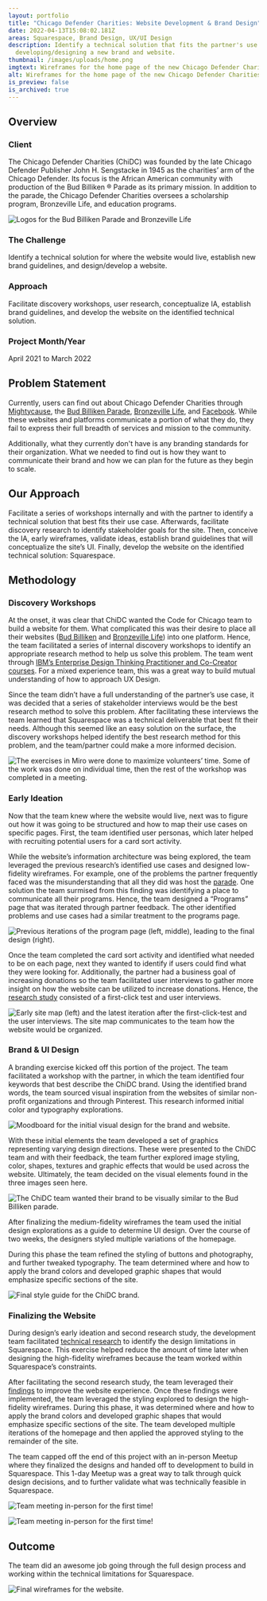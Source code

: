 ```yaml
---
layout: portfolio
title: "Chicago Defender Charities: Website Development & Brand Design"
date: 2022-04-13T15:08:02.181Z
areas: Squarespace, Brand Design, UX/UI Design
description: Identify a technical solution that fits the partner's use case and
  developing/designing a new brand and website.
thumbnail: /images/uploads/home.png
imgtext: Wireframes for the home page of the new Chicago Defender Charities website
alt: Wireframes for the home page of the new Chicago Defender Charities website
is_preview: false
is_archived: true
---
```

## Overview

### Client

The Chicago Defender Charities (ChiDC) was founded by the late Chicago Defender Publisher John H. Sengstacke in 1945 as the charities’ arm of the Chicago Defender. Its focus is the African American community with production of the Bud Billiken ® Parade as its primary mission. In addition to the parade, the Chicago Defender Charities oversees a scholarship program, Bronzeville Life, and education programs.

![Logos for the Bud Billiken Parade and Bronzeville Life](/images/uploads/logos.png "Logos for the Bud Billiken Parade and Bronzeville Life")



### The Challenge

Identify a technical solution for where the website would live, establish new brand guidelines, and design/develop a website.

### Approach

Facilitate discovery workshops, user research, conceptualize IA, establish brand guidelines, and develop the website on the identified technical solution.

### Project Month/Year

April 2021 to March 2022



## Problem Statement

Currently, users can find out about Chicago Defender Charities through [Mightycause](https://www.mightycause.com/organization/Chicago-Defender-Charities), the [Bud Billiken Parade](https://www.budbillikenparade.org/about), [Bronzeville Life](http://bronzevillelife.com/), and [Facebook](https://www.facebook.com/Chicago-Defender-Charities-104227740828/). While these websites and platforms communicate a portion of what they do, they fail to express their full breadth of services and mission to the community.

Additionally, what they currently don't have is any branding standards for their organization. What we needed to find out is how they want to communicate their brand and how we can plan for the future as they begin to scale.

## Our Approach

Facilitate a series of workshops internally and with the partner to identify a technical solution that best fits their use case. Afterwards, facilitate discovery research to identify stakeholder goals for the site. Then, conceive the IA, early wireframes, validate ideas, establish brand guidelines that will conceptualize the site’s UI. Finally, develop the website on the identified technical solution: Squarespace.



## Methodology

### Discovery Workshops

At the onset, it was clear that ChiDC wanted the Code for Chicago team to build a website for them. What complicated this was their desire to place all their websites ([Bud Billiken](https://budbillikenparade.squarespace.com/) and [Bronzeville Life](http://bronzevillelife.com/)) into one platform. Hence, the team facilitated a series of internal discovery workshops to identify an appropriate research method to help us solve this problem. The team went through [IBM’s Enterprise Design Thinking Practitioner and Co-Creator courses](https://www.ibm.com/design/thinking/page/courses/Co-Creator/). For a mixed experience team, this was a great way to build mutual understanding of how to approach UX Design. 

Since the team didn’t have a full understanding of the partner’s use case, it was decided that a series of stakeholder interviews would be the best research method to solve this problem. After facilitating these interviews the team learned that Squarespace was a technical deliverable that best fit their needs. Although this seemed like an easy solution on the surface, the discovery workshops helped identify the best research method for this problem, and the team/partner could make a more informed decision.

![The exercises in Miro were done to maximize volunteers’ time. Some of the work was done on individual time, then the rest of the workshop was completed in a meeting.](/images/uploads/design-thinking-activities-research-plan-digital-experience.jpg "Exploration artifact in Miro")

### Early Ideation

Now that the team knew where the website would live, next was to figure out how it was going to be structured and how to map their use cases on specific pages.  First, the team identified user personas, which later helped with recruiting potential users for a card sort activity. 

While the website’s information architecture was being explored, the team leveraged the previous research’s identified use cases and designed low-fidelity wireframes. For example, one of the problems the partner frequently faced was the misunderstanding that all they did was host the [parade](https://www.budbillikenparade.org/). One solution the team surmised from this finding was identifying a place to communicate all their programs. Hence, the team designed a “Programs” page that was iterated through partner feedback. The other identified problems and use cases had a similar treatment to the programs page.

![Previous iterations of the program page (left, middle), leading to the final design (right).](/images/uploads/programs.png "Our Programs Wireframes")

Once the team completed the card sort activity and identified what needed to be on each page, next they wanted to identify if users could find what they were looking for. Additionally, the partner had a business goal of increasing donations so the team facilitated user interviews to gather more insight on how the website can be utilized to increase donations. Hence, the [research study](https://docs.google.com/document/d/192UwI-zQGcbTCMhAlpVTBsRa_vuCWlZ2jtNFs_reuy0/edit?usp=sharing) consisted of a first-click test and user interviews.

![Early site map (left) and the latest iteration after the first-click-test and the user interviews. The site map communicates to the team how the website would be organized.](/images/uploads/site-map.png "Site Map Iteration")

### Brand & UI Design

A branding exercise kicked off this portion of the project. The team facilitated a workshop with the partner, in which the team identified four keywords that best describe the ChiDC brand. Using the identified brand words, the team sourced visual inspiration from the websites of similar non-profit organizations and through Pinterest. This research informed initial color and typography explorations. 

![Moodboard for the initial visual design for the brand and website.](/images/uploads/chidcinspiration.png "Moodboard for the brand design")

With these initial elements the team developed a set of graphics representing varying design directions. These were presented to the ChiDC team and with their feedback, the team further explored image styling, color, shapes, textures and graphic effects that would be used across the website. Ultimately, the team decided on the visual elements found in the three images seen here.

![The ChiDC team wanted their brand to be visually similar to the Bud Billiken parade.](/images/uploads/differentvisualcontepts.png "Different brand concepts")

After finalizing the medium-fidelity wireframes the team used the initial design explorations as a guide to determine UI design. Over the course of two weeks, the designers styled multiple variations of the homepage.  

During this phase the team refined the styling of buttons and photography, and further tweaked typography. The team determined where and how to apply the brand colors and developed graphic shapes that would emphasize specific sections of the site.

![Final style guide for the ChiDC brand.](/images/uploads/style-guide.png "Final ChiDC Style Guide")

### Finalizing the Website

During design’s early ideation and second research study, the development team facilitated [technical research](https://docs.google.com/document/d/1kL5Oc0F_Zl6Cbsq5v8oDFtnwLo8iM1FuJM2bMF7F9Ws/edit?usp=sharing) to identify the design limitations in Squarespace. This exercise helped reduce the amount of time later when designing the high-fidelity wireframes because the team worked within Squarespace’s constraints.

After facilitating the second research study, the team leveraged their [findings](https://docs.google.com/document/d/1sEjagENmkjdMBlH_9yN-u502EFotAq4QR7ffDdGtTus/edit?usp=sharing) to improve the website experience. Once these findings were implemented, the team leveraged the styling explored to design the high-fidelity wireframes. During this phase, it was determined where and how to apply the brand colors and developed graphic shapes that would emphasize specific sections of the site.  The team developed multiple iterations of the homepage and then applied the approved styling to the remainder of the site. 

The team capped off the end of this project with an in-person Meetup where they finalized the designs and handed off to development to build in Squarespace. This 1-day Meetup was a great way to talk through quick design decisions, and to further validate what was technically feasible in Squarespace.

![Team meeting in-person for the first time!](/images/uploads/img_20220327_170711.jpg "Team Meeting 1")

![Team meeting in-person for the first time!](/images/uploads/img_20220327_170719.jpg "Team Meeting 2")

## Outcome

The team did an awesome job going through the full design process and working within the technical limitations for Squarespace.  

![Final wireframes for the website.](/images/uploads/final-wireframes.png "Final ChiDC Website Wireframes")